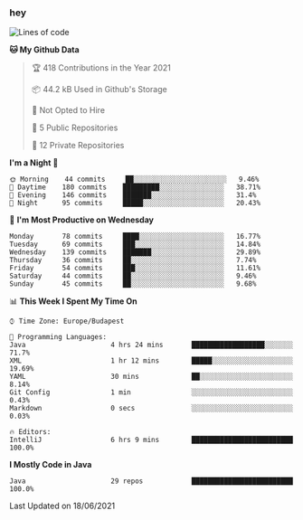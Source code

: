 ### hey

<!--START_SECTION:waka-->
![Lines of code](https://img.shields.io/badge/From%20Hello%20World%20I%27ve%20Written-46862%20lines%20of%20code-blue)

**🐱 My Github Data** 

> 🏆 418 Contributions in the Year 2021
 > 
> 📦 44.2 kB Used in Github's Storage 
 > 
> 🚫 Not Opted to Hire
 > 
> 📜 5 Public Repositories 
 > 
> 🔑 12 Private Repositories  
 > 
**I'm a Night 🦉** 

```text
🌞 Morning    44 commits     ██░░░░░░░░░░░░░░░░░░░░░░░   9.46% 
🌆 Daytime    180 commits    █████████░░░░░░░░░░░░░░░░   38.71% 
🌃 Evening    146 commits    ███████░░░░░░░░░░░░░░░░░░   31.4% 
🌙 Night      95 commits     █████░░░░░░░░░░░░░░░░░░░░   20.43%

```
📅 **I'm Most Productive on Wednesday** 

```text
Monday       78 commits     ████░░░░░░░░░░░░░░░░░░░░░   16.77% 
Tuesday      69 commits     ███░░░░░░░░░░░░░░░░░░░░░░   14.84% 
Wednesday    139 commits    ███████░░░░░░░░░░░░░░░░░░   29.89% 
Thursday     36 commits     ██░░░░░░░░░░░░░░░░░░░░░░░   7.74% 
Friday       54 commits     ███░░░░░░░░░░░░░░░░░░░░░░   11.61% 
Saturday     44 commits     ██░░░░░░░░░░░░░░░░░░░░░░░   9.46% 
Sunday       45 commits     ██░░░░░░░░░░░░░░░░░░░░░░░   9.68%

```


📊 **This Week I Spent My Time On** 

```text
⌚︎ Time Zone: Europe/Budapest

💬 Programming Languages: 
Java                     4 hrs 24 mins       ██████████████████░░░░░░░   71.7% 
XML                      1 hr 12 mins        █████░░░░░░░░░░░░░░░░░░░░   19.69% 
YAML                     30 mins             ██░░░░░░░░░░░░░░░░░░░░░░░   8.14% 
Git Config               1 min               ░░░░░░░░░░░░░░░░░░░░░░░░░   0.43% 
Markdown                 0 secs              ░░░░░░░░░░░░░░░░░░░░░░░░░   0.03%

🔥 Editors: 
IntelliJ                 6 hrs 9 mins        █████████████████████████   100.0%

```

**I Mostly Code in Java** 

```text
Java                     29 repos            █████████████████████████   100.0%

```



 Last Updated on 18/06/2021
<!--END_SECTION:waka-->
